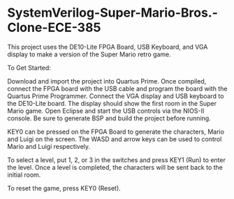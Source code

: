 # SystemVerilog-Super-Mario-Bros.-Clone-ECE-385

This project uses the DE10-Lite FPGA Board, USB Keyboard, and VGA display to make a version of the Super Mario retro game. 

To Get Started:

Download and import the project into Quartus Prime. Once compiled, connect the FPGA board with the USB cable and program the board with the Quartus Prime Programmer.
Connect the VGA display and USB keyboard to the DE10-Lite board. The display should show the first room in the Super Mario game.
Open Eclipse and start the USB controls via the NIOS-II console. Be sure to generate BSP and build the project before running.

KEY0 can be pressed on the FPGA Board to generate the characters, Mario and Luigi on the screen. The WASD and arrow keys can be used to control Mario and Luigi respectively.

To select a level, put 1, 2, or 3 in the switches and press KEY1 (Run) to enter the level. Once a level is completed, the characters will be sent back to the initial room.

To reset the game, press KEY0 (Reset).
